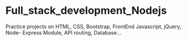 # Full_stack_development_Nodejs

Practice projects on HTML, CSS, Bootstrap, FrontEnd Javascript, jQuery, Node- Express Module, API routing, Database...
